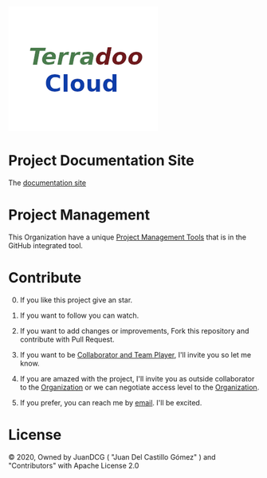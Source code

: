 

 
 ![Terradoo Cloud](source/_static/images/TerradooCloud-logo.png)




# Project Documentation Site

 The [documentation site](https://documentation.terradoo.cloud/)

# Project Management

 This Organization have a unique [Project Management Tools](https://github.com/orgs/TerradooCloud/projects/1) that is in the GitHub integrated tool.



# Contribute

  0. If you like this project give an star.

  1. If you want to follow you can watch.

  2. If you want to add changes or improvements, Fork this repository and contribute with Pull Request.

  3. If you want to be [Collaborator and Team Player](https://github.com/orgs/TerradooCloud/teams/terradoo-cloud-team), I'll invite you so let me know.

  4. If you are amazed with the project, I'll invite you as outside collaborator to the [Organization](https://github.com/TerradooCloud) or we can negotiate access level to the [Organization](https://github.com/TerradooCloud).

  5. If you prefer, you can reach me by [email](mailto:contact@terradoo.cloud). I'll be excited.


# License

 &copy; 2020, Owned by JuanDCG ( "Juan Del Castillo Gómez" ) and "Contributors" with Apache License 2.0